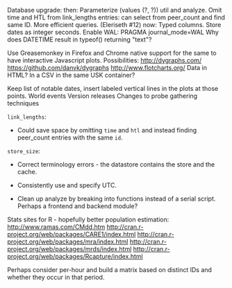 Database upgrade:
then:
    Parameterize (values (?, ?)) util and analyze.
    Omit time and HTL from link_lengths entries: can select from peer_count and find same ID.
	More efficient queries. (Eleriseth #12)
now:
    Typed columns.
    Store dates as integer seconds.
    Enable WAL: PRAGMA journal_mode=WAL
       Why does DATETIME result in typeof() returning "text"?

Use Greasemonkey in Firefox and Chrome native support for the same to have interactive Javascript plots.
    Possibilities:
        http://dygraphs.com/
        https://github.com/danvk/dygraphs
        http://www.flotcharts.org/
    Data in HTML? In a CSV in the same USK container?

Keep list of notable dates, insert labeled vertical lines in the plots at those points.
    World events
    Version releases
    Changes to probe gathering techniques

`link_lengths`:

* Could save space by omitting `time` and `htl` and instead finding peer_count entries with the same `id`.

`store_size`:

* Correct terminology errors - the datastore contains the store and the cache.

* Consistently use and specify UTC.
* Clean up analyze by breaking into functions instead of a serial script. Perhaps a frontend and backend module?

Stats sites for R - hopefully better population estimation:
http://www.ramas.com/CMdd.htm
http://cran.r-project.org/web/packages/CARE1/index.html
http://cran.r-project.org/web/packages/mra/index.html
http://cran.r-project.org/web/packages/mrds/index.html
http://cran.r-project.org/web/packages/Rcapture/index.html

Perhaps consider per-hour and build a matrix based on distinct IDs and whether they occur in that period.
